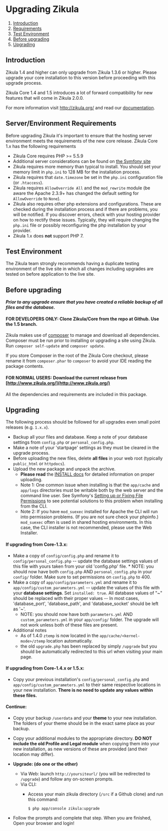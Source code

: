 Upgrading Zikula
================

  1. [Introduction](#introduction)
  2. [Requirements](#requirements)
  3. [Test Environment](#testenv)
  4. [Before upgrading](#beforeupgrading)
  5. [Upgrading](#upgrading)


<a name="introduction"></a>

Introduction
------------

Zikula 1.4 and higher can only upgrade from Zikula 1.3.6 or higher. Please upgrade your core installation to this version
before proceeding with this upgrade process.

Zikula Core 1.4 and 1.5 introduces a lot of forward compatibility for new features that will come in Zikula 2.0.0.

For more information visit http://zikula.org/ and read our
[documentation](https://github.com/zikula/core/tree/1.5/src/docs).


<a name="requirements"></a>

Server/Environment Requirements
-------------------------------

Before upgrading Zikula it's important to ensure that the hosting server environment meets the requirements
of the new core release. Zikula Core 1.x has the following requirements

 - Zikula Core requires PHP >= 5.5.9
 - Additional server considerations can be found on
   [the Symfony site](http://symfony.com/doc/current/reference/requirements.html)
 - Zikula requires more memory than typical to install. You should set your memory limit in `php.ini`
   to 128 MB for the installation process.
 - Zikula requires that `date.timezone` be set in the `php.ini` configuration file (or `.htaccess`).
 - Zikula requires `AllowOverride All` and the `mod_rewrite` module (be aware the Apache 2.3.9+ has changed
   the default setting for `AllowOverride` to `None`).
 - Zikula also requires other php extensions and configurations. These are checked during the installation
   process and if there are problems, you will be notified. If you discover errors, check with your hosting
   provider on how to rectify these issues. Typically, they will require changing the `php.ini` file or
   possibly reconfiguring the php installation by your provider.
 - Zikula 1.x does **not** support PHP 7.


<a name="testenv"></a>

Test Environment
----------------

The Zikula team strongly recommends having a duplicate testing environment of the live site in which all
changes including upgrades are tested on before application to the live site.


<a name="beforeupgrading"></a>

Before upgrading
----------------

***Prior to any upgrade ensure that you have created a reliable backup of all files and the database.***

#### FOR DEVELOPERS ONLY: Clone Zikula/Core from the repo at Github. Use the 1.5 branch.

Zikula makes use of [composer](http://getcomposer.org/) to manage and download all dependencies.
Composer must be run prior to installing or upgrading a site using Zikula. Run `composer self-update` and `composer update`.

If you store Composer in the root of the Zikula Core checkout, please rename it from `composer.phar` to
`composer` to avoid your IDE reading the package contents.

#### FOR NORMAL USERS: Download the current release from [http://www.zikula.org/](http://www.zikula.org/)

All the dependencies and requirements are included in this package.


<a name="upgrading"></a>

Upgrading
---------

The following process should be followed for all upgrades even small point releases (e.g. `1.x.x`).

  - Backup all your files and database. Keep a note of your database settings from `config.php` or
    `personal_config.php`.
  - Make a note of your 'startpage' settings as they must be cleared in the upgrade process.
  - Before uploading the new files, delete **all files** in your web root (typically `public_html` or `httpdocs`).
  - Upload the new package and unpack the archive.
    - **Please read** the [INSTALL docs](INSTALL-Core1.x.md#upload) for detailed information on proper uploading.
    - Note 1: One common issue when installing is that the `app/cache` and `app/logs` directories must be writable both by the 
      web server and the command line user. See Symfony's [Setting up or Fixing File Permissions](http://symfony.com/doc/2.8/setup/file_permissions.html) 
      to see potential solutions to this problem when installing from the CLI.
    - Note 2: If you have `mod_suexec` installed for Apache the CLI will run into permission problems. (If you are not sure 
      check your phpinfo.) `mod_suexec` often is used in shared hosting environments. In this case, the CLI installer is not 
      recommended, please use the Web Installer.

#### If upgrading from Core-1.3.x:

  - Make a copy of `config/config.php` and rename it to `config/personal_config.php` -- update the database settings 
    values of this file with yours taken from your old 'config.php' file. * NOTE: you should now have both `config.php`
    AND `personal_config.php` in your `config/` folder. Make sure to set permissions on `config.php` to 400.
  - Make a copy of `app/config/parameters.yml` and rename it to `app/config/custom_parameters.yml` -- update the values
    of this file with your **database settings**. Set `installed: true`. All database values of "~" should be replaced
    with their proper values -- In most cases, 'database_port', 'database_path', and 'database_socket' should be left
    as '~'.
    * NOTE: you should now have both `parameters.yml` AND `custom_parameters.yml` in your `app/config/` folder.
    The upgrade will not work unless both of these files are present.
  - Additional notes
    - As of 1.4.0 `ztemp` is now located in the `app/cache/<kernel-mode>/ztemp` location automatically.
    - the old `upgrade.php` has been replaced by simply `/upgrade` but you should be automatically redirected to this
      url when visiting your main page.

#### If upgrading from Core-1.4.x or 1.5.x:

  - Copy your previous installation's `config/personal_config.php` and `app/config/custom_parameters.yml` to their same
    respective locations in your new installation. **There is no need to update any values within these files.**

#### Continue:

  - Copy your backup `/userdata` and your **theme** to your new installation. The folders of your theme should be
    in the exact same place as your backup.
  - Copy your additional modules to the appropriate directory. **DO NOT include the old Profile and Legal module**
    when copying them into your new installation, as new versions of these are provided (and their location may differ).
  - **Upgrade: (do one or the other)**
    - Via Web: launch `http://yoursiteurl/` (you will be redirected to `/upgrade`) and follow any on-screen prompts.
    - Via CLI:
      - Access your main zikula directory (`/src` if a Github clone) and run this command:

         ```Shell
         $ php app/console zikula:upgrade
         ```

  - Follow the prompts and complete that step. When you are finished, Open your browser and login!

